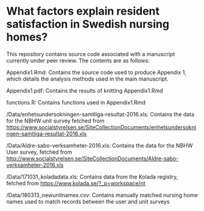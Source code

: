 # What factors explain resident satisfaction in Swedish nursing homes?

This repository contains source code associated with a manuscript currently under peer review. The contents are as follows:

Appendix1.Rmd: Contains the source code used to produce Appendix 1, which details the analysis methods used in the main manuscript.

Appendix1.pdf: Contains the results of knitting Appendix1.Rmd

functions.R: Contains functions used in Appendix1.Rmd

/Data/enhetsundersokningen-samtliga-resultat-2016.xls: Contains the data for the NBHW unit survey fetched from https://www.socialstyrelsen.se/SiteCollectionDocuments/enhetsundersokningen-samtliga-resultat-2016.xls

/Data/Aldre-sabo-verksamheter-2016.xls: Contains the data for the NBHW User survey, fetched from http://www.socialstyrelsen.se/SiteCollectionDocuments/Aldre-sabo-verksamheter-2016.xls

/Data/171031_koladadata.xls: Contains data from the Kolada registry, fetched from https://www.kolada.se/?_p=workspace/nt

/Data/180313_newunitnames.csv: Contains manually matched nursing home names used to match records between the user and unit surveys
